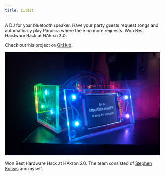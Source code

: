 ```yaml
---
title: LitBit
---
```


A DJ for your bluetooth speaker. Have your party guests request songs and automatically play Pandora where there no more requests. Won Best Hardware Hack at HAkron 2.0.

Check out this project on [GitHub](https://github.com/codeThatThinks/litbit).

![LitBit](/img/content/litbit/litbit.jpg)

Won Best Hardware Hack at HAkron 2.0. The team consisted of [Stephen Kocsis](https://www.youtube.com/channel/UCnDsOMp6A68Iyxq26EJ0yPQ) and myself.
